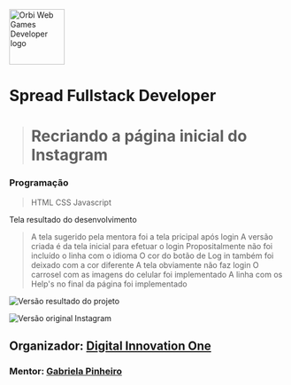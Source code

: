 <img src="https://hermes.digitalinnovation.one/tracks/a0fb3b13-3dd0-495e-8f07-77cc1a85991f.png" alt="Orbi Web Games Developer logo" style="height: 100px; width: 100px">

# Spread Fullstack Developer


> # Recriando a página inicial do Instagram


### Programação
> HTML
> CSS
> Javascript

 Tela resultado do desenvolvimento
> A tela sugerido pela mentora foi a tela pricipal após login
A versão criada é da tela inicial para efetuar o login
Propositalmente não foi incluído o linha com o idioma 
O cor do botão de Log in também foi deixado com a cor diferente
A tela obviamente não faz login
O carrosel com as imagens do celular foi implementado
A linha com os Help's no final da página foi implementado

![Versão resultado do projeto](https://user-images.githubusercontent.com/90610113/169630373-59a42ee4-ea2b-4e32-b9d0-7991bf1cb875.jpg)

![Versão original Instagram](https://user-images.githubusercontent.com/90610113/169630378-8258e8fb-a650-47c7-9f80-0f63cca084f2.jpg)

## Organizador: [Digital Innovation One](https://web.dio.me/home)
### Mentor: [Gabriela Pinheiro](https://github.com/SpruceGabriela)